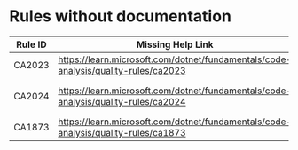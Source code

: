 # Rules without documentation

Rule ID | Missing Help Link | Title |
--------|-------------------|-------|
CA2023 | <https://learn.microsoft.com/dotnet/fundamentals/code-analysis/quality-rules/ca2023> | Invalid braces in message template |
CA2024 | <https://learn.microsoft.com/dotnet/fundamentals/code-analysis/quality-rules/ca2024> | Do not use 'StreamReader.EndOfStream' in async methods |
CA1873 | <https://learn.microsoft.com/dotnet/fundamentals/code-analysis/quality-rules/ca1873> | Use IndexOfAny |

